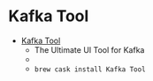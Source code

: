 # Kafka Tool
- [Kafka Tool](https://www.kafkatool.com/index.html)
  -   The Ultimate UI Tool for Kafka 
  - 
  - `brew cask install Kafka Tool`
